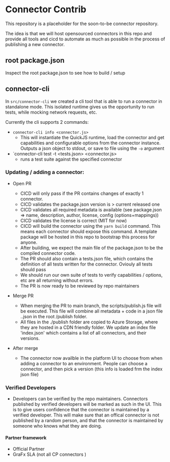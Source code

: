 # Connector Contrib

This repository is a placeholder for the soon-to-be connector repository.

The idea is that we will host opensourced connectors in this repo and provide
all tools and cicd to automate as much as possible in the process of publishing a new connector.

## root package.json
Inspect the root package.json to see how to build / setup 

## connector-cli
In `src/connector-cli` we created a cli tool that is able to run a connector in standalone mode. This isolated runtime gives us the opportunity to run tests, while mocking network requests, etc.

Currently the cli supports 2 commands:

* `connector-cli info <connector.js>`
  * This will instantiate the QuickJS runtime, load the connector and get capabilities and configurable options from the connector instance. Outputs a json object to stdout, or save to file using the `-o` argument
* `connector-cli test -t <tests.json> <connector.js>
  * runs a test suite against the specified connector
 
### Updating / adding a connector:

* Open PR
  * CICD will only pass if the PR contains changes of exactly 1 connector.
  * CICD validates the package.json version is > current released one
  * CICD validates all required metadata is available (see package.json => name, description, author, license, config (options+mappings))
  * CICD validates the license is correct (MIT for now)
  * CICD will build the connector using the `yarn build` command. This means each connector should expose this command. A template package will be hosted in this repo to bootstrap this process for anyone.
  * After building, we expect the main file of the package.json to be the compiled connector code.
  * The PR should also contain a tests.json file, which contains the definition of all tests written for the connector. Oviouly all tests should pass
  * We should run our own suite of tests to verify capabilities / options, etc are all returning without errors.
  * The PR is now ready to be reviewed by repo maintainers

* Merge PR
  * When merging the PR to main branch, the scripts/publish.js file will be executed. This file will combine all metadata + code in a json file <connectorName>.<connectorVersion>.json in the root /publish folder. 
  * All files in the ./publish folder are copied to Azure Storage, where they are hosted in a CDN friendly folder. We update an index file 'index.json' which contains a list of all connectors, and their versions.

* After merge
  * The connector now availble in the platform UI to choose from when adding a connector to an environment. People can choose a connector, and then pick a version (this info is loaded frm the index json file)

### Verified Developers

* Developers can be verified by the repo maintainers. Connectors published by verified developers will be marked as such in the UI. This is to give users confidence that the connector is maintained by a verified developer. This will make sure that an offical connector is not published by a random person, and that the connector is maintained by someone who knows what they are doing.

#### Partner framework

* Official Partner
* GraFx SLA (not all CP connectors )